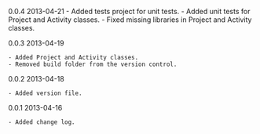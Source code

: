 0.0.4    2013-04-21
	- Added tests project for unit tests.
	- Added unit tests for Project and Activity classes.
	- Fixed missing libraries in Project and Activity classes.


0.0.3    2013-04-19

    - Added Project and Activity classes. 
	- Removed build folder from the version control.

0.0.2    2013-04-18

    - Added version file.

0.0.1    2013-04-16

    - Added change log.

